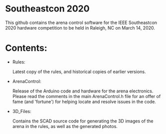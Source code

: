 # Southeastcon 2020 

This github contains the arena control software for the IEEE Southeastcon 2020 hardware competition to be held in Raleigh, NC on March 14, 2020.

# Contents:

* Rules:

   Latest copy of the rules, and historical copies of earlier versions.

* ArenaControl:

   Release of the Arduino code and hardware for the arena electronics.
   Please read the comments in the main ArenaControl.h file for an offer
   of fame (and 'fortune') for helping locate and resolve issues in the code.

* 3D_Files:

   Contains the SCAD source code for generating the 3D images of the 
   arena in the rules, as well as the generated photos.

